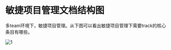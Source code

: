 # 敏捷项目管理文档结构图
多team环境下，敏捷项目管理。从下图可以看出敏捷项目管理下需要track的核心条目有哪些。 

![1](http://ou8qjsj0m.bkt.clouddn.com//17-8-31/7695459.jpg)
